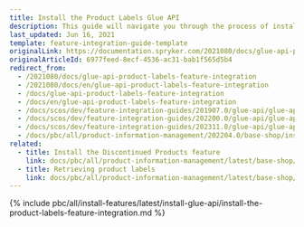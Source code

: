 ```yaml
---
title: Install the Product Labels Glue API
description: This guide will navigate you through the process of installing and configuring the Product Labels API feature in Spryker OS.
last_updated: Jun 16, 2021
template: feature-integration-guide-template
originalLink: https://documentation.spryker.com/2021080/docs/glue-api-product-labels-feature-integration
originalArticleId: 6977feed-8ecf-4536-ac31-bab1f565d5b4
redirect_from:
  - /2021080/docs/glue-api-product-labels-feature-integration
  - /2021080/docs/en/glue-api-product-labels-feature-integration
  - /docs/glue-api-product-labels-feature-integration
  - /docs/en/glue-api-product-labels-feature-integration
  - /docs/scos/dev/feature-integration-guides/201907.0/glue-api/glue-api-product-labels-feature-integration.html
  - /docs/scos/dev/feature-integration-guides/202200.0/glue-api/glue-api-product-labels-feature-integration.html
  - /docs/scos/dev/feature-integration-guides/202311.0/glue-api/glue-api-product-labels-feature-integration.html
  - /docs/pbc/all/product-information-management/202204.0/base-shop/install-and-upgrade/install-glue-api/install-the-product-labels-glue-api.html
related:
  - title: Install the Discontinued Products feature
    link: docs/pbc/all/product-information-management/latest/base-shop/install-and-upgrade/install-features/install-the-product-labels-feature.html
  - title: Retrieving product labels
    link: docs/pbc/all/product-information-management/latest/base-shop/manage-using-glue-api/glue-api-retrieve-product-labels.html
---
```


{% include pbc/all/install-features/latest/install-glue-api/install-the-product-labels-feature-integration.md %} <!-- To edit, see /_includes/pbc/all/install-features/202311.0/install-glue-api/install-the-product-labels-feature-integration.md -->
